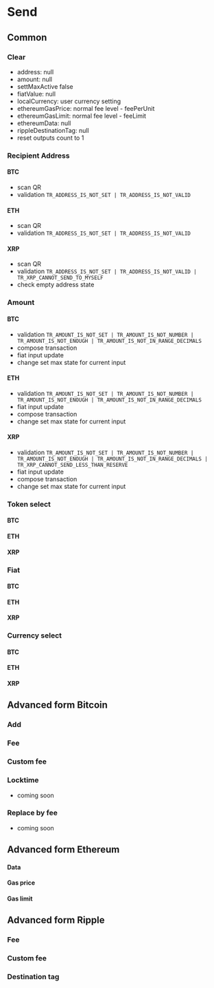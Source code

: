 # Send

## Common

### Clear
- address: null
- amount: null
- settMaxActive false
- fiatValue: null
- localCurrency: user currency setting
- ethereumGasPrice: normal fee level - feePerUnit
- ethereumGasLimit:  normal fee level - feeLimit
- ethereumData: null
- rippleDestinationTag: null
- reset outputs count to 1

### Recipient Address

#### BTC
- scan QR
- validation `TR_ADDRESS_IS_NOT_SET | TR_ADDRESS_IS_NOT_VALID`

#### ETH
- scan QR
- validation `TR_ADDRESS_IS_NOT_SET | TR_ADDRESS_IS_NOT_VALID`

#### XRP
- scan QR
- validation `TR_ADDRESS_IS_NOT_SET | TR_ADDRESS_IS_NOT_VALID | TR_XRP_CANNOT_SEND_TO_MYSELF`
- check empty address state

### Amount

#### BTC
- validation `TR_AMOUNT_IS_NOT_SET | TR_AMOUNT_IS_NOT_NUMBER | TR_AMOUNT_IS_NOT_ENOUGH | TR_AMOUNT_IS_NOT_IN_RANGE_DECIMALS`
- compose transaction
- fiat input update
- change set max state for current input

#### ETH
- validation `TR_AMOUNT_IS_NOT_SET | TR_AMOUNT_IS_NOT_NUMBER | TR_AMOUNT_IS_NOT_ENOUGH | TR_AMOUNT_IS_NOT_IN_RANGE_DECIMALS`
- fiat input update
- compose transaction
- change set max state for current input

#### XRP
- validation `TR_AMOUNT_IS_NOT_SET | TR_AMOUNT_IS_NOT_NUMBER | TR_AMOUNT_IS_NOT_ENOUGH | TR_AMOUNT_IS_NOT_IN_RANGE_DECIMALS | TR_XRP_CANNOT_SEND_LESS_THAN_RESERVE`
- fiat input update
- compose transaction
- change set max state for current input

### Token select

#### BTC
#### ETH
#### XRP

### Fiat

#### BTC
#### ETH
#### XRP

### Currency select

#### BTC
#### ETH
#### XRP

## Advanced form Bitcoin

### Add
### Fee
### Custom fee

### Locktime
- coming soon

### Replace by fee
- coming soon

## Advanced form Ethereum

#### Data
#### Gas price
#### Gas limit

## Advanced form Ripple

### Fee
### Custom fee
### Destination tag
